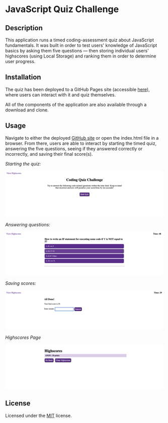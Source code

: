 # JavaScript Quiz Challenge

## Description

This application runs a timed coding-assessment quiz about JavaScript fundamentals. It was built in order to test users' knowledge of JavaScript basics by asking them five questions — then storing individual users' highscores (using Local Storage) and ranking them in order to determine user progress. 

## Installation

The quiz has been deployed to a GitHub Pages site (accessible [here](https://msteblu.github.io/CodeQuiz_JS/)), where users can interact with it and quiz themselves.

All of the components of the application are also available through a download and clone. 

## Usage

Navigate to either the deployed [GitHub site](https://msteblu.github.io/CodeQuiz_JS/) or open the index.html file in a browser. From there, users are able to interact by starting the timed quiz, answering the five questions, seeing if they answered correctly or incorrectly, and saving their final score(s).

*Starting the quiz:*

<img src="assets/images/quiz.png" width="550px">

*Answering questions:*

<img src="assets/images/answer.png" width="550px">

*Saving scores:*

<img src="assets/images/done.png" width="550px">

*Highscores Page*

<img src="assets/images/highscores.png" width="550px">

## License 

Licensed under the [MIT](https://github.com/microsoft/vscode/blob/main/LICENSE.txt) license. 